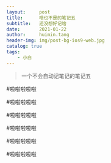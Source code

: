 ```yaml
---
layout:     post
title:      啥也不是的笔记五
subtitle:   还没想好记啥
date:       2021-01-22
author:     huimin.tang
header-img: img/post-bg-ios9-web.jpg
catalog: true
tags:
    - 小白
---
```


>一个不会自动记笔记的笔记五


#啦啦啦啦啦

#啦啦啦啦啦

#啦啦啦啦啦

#啦啦啦啦啦

#啦啦啦啦啦

#啦啦啦啦啦